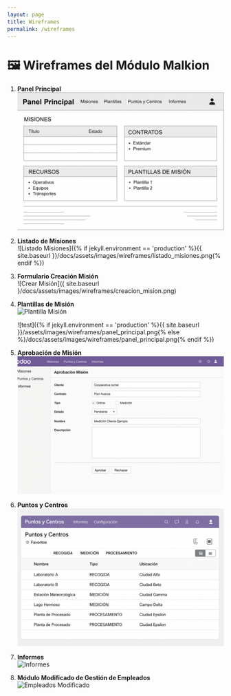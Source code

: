 ```yaml
---
layout: page
title: Wireframes
permalink: /wireframes
---
```


# 🖼️ Wireframes del Módulo Malkion

1. **Panel Principal**  
   ![Panel Principal](./docs/assets/images/wireframes/panel_principal.png)

2. **Listado de Misiones**  
   ![Listado Misiones]({% if jekyll.environment == 'production' %}{{ site.baseurl }}/docs/assets/images/wireframes/listado_misiones.png{% endif %})

3. **Formulario Creación Misión**  
   ![Crear Misión]({ site.baseurl }/docs/assets/images/wireframes/creacion_mision.png)

4. **Plantillas de Misión**  
   ![Plantilla Misión](/docs/assets/images/wireframes/plantillas_de_mision.png)
   
   ![test]({% if jekyll.environment == 'production' %}{{ site.baseurl }}/assets/images/wireframes/panel_principal.png{% else %}/docs/assets/images/wireframes/panel_principal.png{% endif %})


5. **Aprobación de Misión**  
   ![Aprobar Misión](./assets/images/wireframes/aprobacion_mision.png)

6. **Puntos y Centros**  
   ![Puntos y Centros](./assets/images/wireframes/puntos_y_centros.png)

7. **Informes**  
   ![Informes](.../assets/images/wireframes/Informes.png)

8. **Módulo Modificado de Gestión de Empleados**  
   ![Empleados Modificado](.../docs/assets/images/wireframes/empleados.png)
